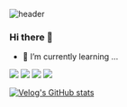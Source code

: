 ![header](https://capsule-render.vercel.app/api?type=waving&height=200&text=HI%20Test&fontAlign=70)

### Hi there 👋

<!--
**ekkk1126/ekkk1126** is a ✨ _special_ ✨ repository because its `README.md` (this file) appears on your GitHub profile.

Here are some ideas to get you started:

- 🔭 I’m currently working on ...

- 👯 I’m looking to collaborate on ...
- 🤔 I’m looking for help with ...
- 💬 Ask me about ...
- 📫 How to reach me: ...
- 😄 Pronouns: ...
- ⚡ Fun fact: ...

-->


- 🌱 I’m currently learning ...
<div>
<img src="https://img.shields.io/badge/#E34F26?style=flat&logo=HTML5&logoColor=white"/>
<img src="https://img.shields.io/badge/#1572B6?style=flat&logo=CSS3&logoColor=white"/>
<img src="https://img.shields.io/badge/#F7DF1E?style=flat&logo=javascript&logoColor=white"/>
<img src="https://img.shields.io/badge/#61DAFB?style=flat&logo=react&logoColor=white"/>
</div>  


  [![Velog's GitHub stats](https://velog-readme-stats.vercel.app/api?name=ekkk1126)](https://velog.io/@ekkk)

